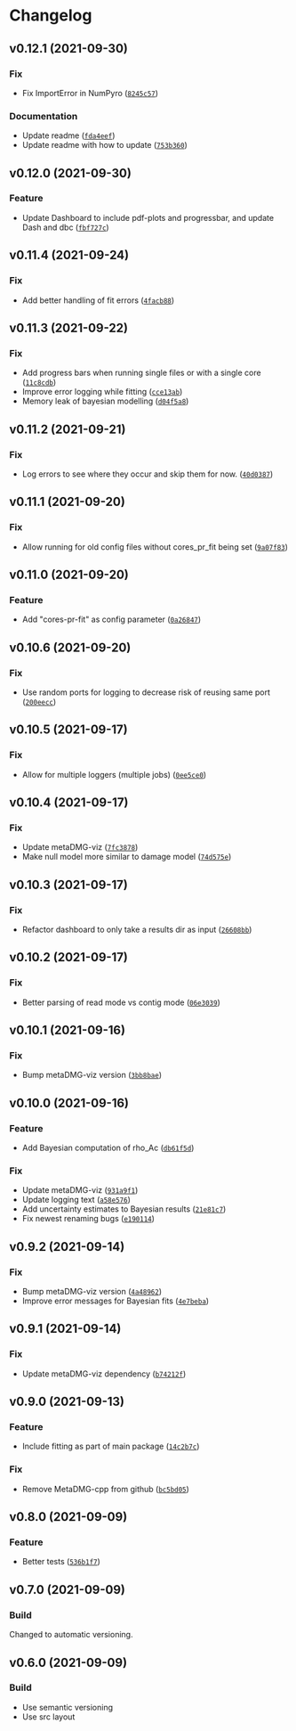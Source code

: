 # Changelog

<!--next-version-placeholder-->

## v0.12.1 (2021-09-30)
### Fix
* Fix ImportError in NumPyro ([`8245c57`](https://github.com/metaDMG/metaDMG/commit/8245c57a11c87c97117c5178ee958f97d9ea8809))

### Documentation
* Update readme ([`fda4eef`](https://github.com/metaDMG/metaDMG/commit/fda4eefe5e341a0b6e10cf704eccccd20230fc0c))
* Update readme with how to update ([`753b360`](https://github.com/metaDMG/metaDMG/commit/753b360ce4332d9ddd086d5529dd7e15d2f3c93e))

## v0.12.0 (2021-09-30)
### Feature
* Update Dashboard to include pdf-plots and progressbar, and update Dash and dbc ([`fbf727c`](https://github.com/metaDMG/metaDMG/commit/fbf727c86c930d1675a31e9de61969323c2d8ec4))

## v0.11.4 (2021-09-24)
### Fix
* Add better handling of fit errors ([`4facb88`](https://github.com/metaDMG/metaDMG/commit/4facb88f1c25974adf73c3a20a546dfe859af3d9))

## v0.11.3 (2021-09-22)
### Fix
* Add progress bars when running single files or with a single core ([`11c8cdb`](https://github.com/metaDMG/metaDMG/commit/11c8cdbb8f9b74462cf031107beed043d0bdca37))
* Improve error logging while fitting ([`cce13ab`](https://github.com/metaDMG/metaDMG/commit/cce13ab4c4debce61a333c7fa686d452a0a29465))
* Memory leak of bayesian modelling ([`d04f5a8`](https://github.com/metaDMG/metaDMG/commit/d04f5a8e9e3ed8db30910e33f5d74f65944ca926))

## v0.11.2 (2021-09-21)
### Fix
* Log errors to see where they occur and skip them for now. ([`40d0387`](https://github.com/metaDMG/metaDMG/commit/40d038772882c08369504f408e32837d20c64c31))

## v0.11.1 (2021-09-20)
### Fix
* Allow running for old config files without cores_pr_fit being set ([`9a07f83`](https://github.com/metaDMG/metaDMG/commit/9a07f838a545348b8b29ec64250a7f3f1a793bf8))

## v0.11.0 (2021-09-20)
### Feature
* Add "cores-pr-fit" as config parameter ([`0a26847`](https://github.com/metaDMG/metaDMG/commit/0a26847c9e333697f5bece26d3239824018719e1))

## v0.10.6 (2021-09-20)
### Fix
* Use random ports for logging to decrease risk of reusing same port ([`200eecc`](https://github.com/metaDMG/metaDMG/commit/200eecca3f7c45cbaab1246fe7694734494fffd4))

## v0.10.5 (2021-09-17)
### Fix
* Allow for multiple loggers (multiple jobs) ([`0ee5ce0`](https://github.com/metaDMG/metaDMG/commit/0ee5ce05ef9ca3b496759e7433bb223037b6cb18))

## v0.10.4 (2021-09-17)
### Fix
* Update metaDMG-viz ([`7fc3878`](https://github.com/metaDMG/metaDMG/commit/7fc38788402599adb520eff75cbd364fc92fa147))
* Make null model more similar to damage model ([`74d575e`](https://github.com/metaDMG/metaDMG/commit/74d575e23c2faf54c62dc06e2de9d515d67fbd60))

## v0.10.3 (2021-09-17)
### Fix
* Refactor dashboard to only take a results dir as input ([`26608bb`](https://github.com/metaDMG/metaDMG/commit/26608bb6b532e6af9ff96b5b4697cb88a1b52732))

## v0.10.2 (2021-09-17)
### Fix
* Better parsing of read mode vs contig mode ([`06e3039`](https://github.com/metaDMG/metaDMG/commit/06e3039423a6138a8bed54cd812734489485b63e))

## v0.10.1 (2021-09-16)
### Fix
* Bump metaDMG-viz version ([`3bb8bae`](https://github.com/metaDMG/metaDMG/commit/3bb8bae1367c67232a39e3c64f213c59c0f7a87e))

## v0.10.0 (2021-09-16)
### Feature
* Add Bayesian computation of rho_Ac ([`db61f5d`](https://github.com/metaDMG/metaDMG/commit/db61f5d0d9bc49a5d537457178445a0bc7a100cb))

### Fix
* Update metaDMG-viz ([`931a9f1`](https://github.com/metaDMG/metaDMG/commit/931a9f15a71f6067708a5059f8e1322b47dfee61))
* Update logging text ([`a58e576`](https://github.com/metaDMG/metaDMG/commit/a58e576ab7e705c1ba72972a7d2c549a8fda8deb))
* Add uncertainty estimates to Bayesian results ([`21e81c7`](https://github.com/metaDMG/metaDMG/commit/21e81c7198c464937597ee1fa89bc471bae12685))
* Fix newest renaming bugs ([`e190114`](https://github.com/metaDMG/metaDMG/commit/e1901143dd2c5387314e5543a0bece86e400e215))

## v0.9.2 (2021-09-14)
### Fix
* Bump metaDMG-viz version ([`4a48962`](https://github.com/metaDMG/metaDMG/commit/4a48962592eefa358257097cd9dad942597bc389))
* Improve error messages for Bayesian fits ([`4e7beba`](https://github.com/metaDMG/metaDMG/commit/4e7beba224e05eaa2faef04f47aac1aa9d754932))

## v0.9.1 (2021-09-14)
### Fix
* Update metaDMG-viz dependency ([`b74212f`](https://github.com/metaDMG/metaDMG/commit/b74212f1da275aa5718dc58c023fd27a9fae5dc7))

## v0.9.0 (2021-09-13)
### Feature
* Include fitting as part of main package ([`14c2b7c`](https://github.com/metaDMG/metaDMG/commit/14c2b7c850f3b0c6a4d0c8423d20741521349378))

### Fix
* Remove MetaDMG-cpp from github ([`bc5bd05`](https://github.com/metaDMG/metaDMG/commit/bc5bd0519c27be5faadee2c05141928e9b9bcbc4))

## v0.8.0 (2021-09-09)
### Feature
* Better tests ([`536b1f7`](https://github.com/metaDMG/metaDMG/commit/536b1f732fdc1601c41e01342393975e1ed1ac67))


## v0.7.0 (2021-09-09)

### Build

Changed to automatic versioning.


## v0.6.0 (2021-09-09)

### Build

- Use semantic versioning
- Use src layout
